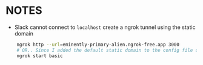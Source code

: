 # NOTES

- Slack cannot connect to `localhost` create a ngrok tunnel using the static domain

```bash
    ngrok http --url=eminently-primary-alien.ngrok-free.app 3000
    # OR.. Since I added the default static domain to the config file under the alias 'basic'
    ngrok start basic
```